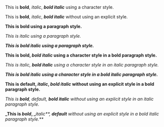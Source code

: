 This is **bold**, _italic_, **_bold italic_** using a character style\.

This is **bold**, _italic_, **_bold italic_** without using an explicit style\.



**This is bold using a paragraph style\.**

_This is italic using a paragraph style\._

**_This is bold italic using a paragraph style\._**



**This is bold, _bold italic_ using a character style in a bold paragraph style\.**

_This is italic, **bold italic** using a character style in an italic paragraph style\._

**_This is bold italic using a character style in a bold italic paragraph style\._**



**This is **default**, **_italic_**, _bold italic_ without using an explicit style in a bold paragraph style\.**

_This is _**bold**_, _default_, **bold italic** without using an explicit style in an italic paragraph style\._

**_This is _bold_, _**_italic**, _**default**_ without using an explicit style in a bold italic paragraph style\._**

